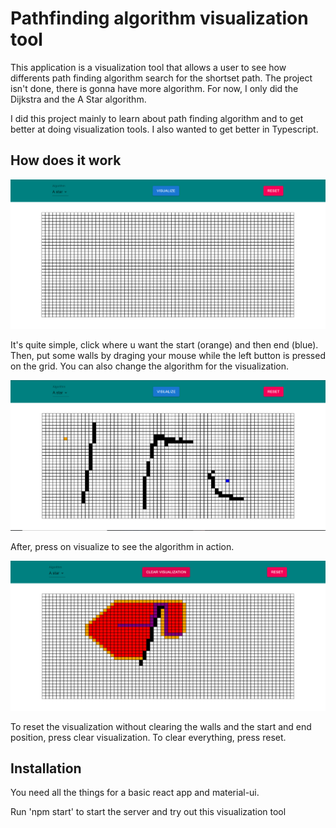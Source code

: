 # Pathfinding algorithm visualization tool

This application is a visualization tool that allows a user to see how differents path finding algorithm search for the shortset path. The project isn't done, there is gonna have more algorithm. For now, I only did the Dijkstra and the A Star algorithm.

I did this project mainly to learn about path finding algorithm and to get better at doing visualization tools. I also wanted to get better in Typescript. 

## How does it work 

![GitHub Logo](images/general.png)

It's quite simple, click where u want the start (orange) and then end (blue). Then, put some walls by draging your mouse while the left button is pressed on the grid. You can also change the algorithm for the visualization. 


![GitHub Logo](images/position.png)


After, press on visualize to see the algorithm in action.


![GitHub Logo](images/visualizer.png)


To reset the visualization without clearing the walls and the start and end position, press clear visualization. To clear everything, press reset.


## Installation


You need all the things for a basic react app and material-ui.

Run 'npm start' to start the server and try out this visualization tool